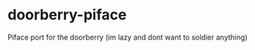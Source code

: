 doorberry-piface
================

Piface port for the doorberry (im lazy and dont want to soldier anything)
